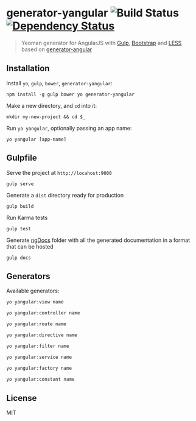# generator-yangular ![Build Status](https://travis-ci.org/loetjvr/generator-yangular.svg?branch=master) [![Dependency Status](https://david-dm.org/loetjvr/generator-yangular.svg)](https://david-dm.org/loetjvr/generator-yangular.svg)

> Yeoman generator for AngularJS with [Gulp](http://gulpjs.com/), [Bootstrap](http://getbootstrap.com) and [LESS](http://lesscss.org/)
> based on [generator-angular](https://github.com/yeoman/generator-angular)

## Installation

Install `yo`, `gulp`, `bower`, `generator-yangular`:
```
npm install -g gulp bower yo generator-yangular
```

Make a new directory, and `cd` into it:
```
mkdir my-new-project && cd $_
```

Run `yo yangular`, optionally passing an app name:
```
yo yangular [app-name]
```

## Gulpfile
Serve the project at `http://locahost:9000`
```
gulp serve
```
Generate a `dist` directory ready for production
```
gulp build
```
Run Karma tests
```
gulp test
```
Generate [ngDocs](https://github.com/angular/angular.js/wiki/Writing-AngularJS-Documentation) folder with all the generated documentation in a format that can be hosted
```
gulp docs
```

## Generators

Available generators:
```bash
yo yangular:view name
```

```bash
yo yangular:controller name
```

```bash
yo yangular:route name
```

```bash
yo yangular:directive name
```

```bash
yo yangular:filter name
```

```bash
yo yangular:service name
```

```bash
yo yangular:factory name
```

```bash
yo yangular:constant name
```

## License

MIT
